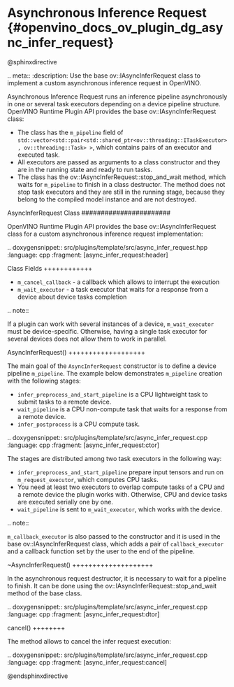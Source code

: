 # Asynchronous Inference Request {#openvino_docs_ov_plugin_dg_async_infer_request}

@sphinxdirective

.. meta::
   :description: Use the base ov::IAsyncInferRequest class to implement a custom asynchronous inference request in OpenVINO.

Asynchronous Inference Request runs an inference pipeline asynchronously in one or several task executors depending on a device pipeline structure.
OpenVINO Runtime Plugin API provides the base ov::IAsyncInferRequest class:

* The class has the ``m_pipeline`` field of ``std::vector<std::pair<std::shared_ptr<ov::threading::ITaskExecutor>, ov::threading::Task> >``, which contains pairs of an executor and executed task.
* All executors are passed as arguments to a class constructor and they are in the running state and ready to run tasks.
* The class has the ov::IAsyncInferRequest::stop_and_wait method, which waits for ``m_pipeline`` to finish in a class destructor. The method does not stop task executors and they are still in the running stage, because they belong to the compiled model instance and are not destroyed.

AsyncInferRequest Class
#######################

OpenVINO Runtime Plugin API provides the base ov::IAsyncInferRequest class for a custom asynchronous inference request implementation:

.. doxygensnippet:: src/plugins/template/src/async_infer_request.hpp
   :language: cpp
   :fragment: [async_infer_request:header]

Class Fields
++++++++++++

* ``m_cancel_callback`` - a callback which allows to interrupt the execution
* ``m_wait_executor`` - a task executor that waits for a response from a device about device tasks completion

.. note::  
   
   If a plugin can work with several instances of a device, ``m_wait_executor`` must be device-specific. Otherwise, having a single task executor for several devices does not allow them to work in parallel.

AsyncInferRequest()
+++++++++++++++++++

The main goal of the ``AsyncInferRequest`` constructor is to define a device pipeline ``m_pipeline``. The example below demonstrates ``m_pipeline`` creation with the following stages:

* ``infer_preprocess_and_start_pipeline`` is a CPU lightweight task to submit tasks to a remote device.
* ``wait_pipeline`` is a CPU non-compute task that waits for a response from a remote device.
* ``infer_postprocess`` is a CPU compute task.

.. doxygensnippet:: src/plugins/template/src/async_infer_request.cpp
   :language: cpp
   :fragment: [async_infer_request:ctor]


The stages are distributed among two task executors in the following way:

* ``infer_preprocess_and_start_pipeline`` prepare input tensors and run on ``m_request_executor``, which computes CPU tasks.
* You need at least two executors to overlap compute tasks of a CPU and a remote device the plugin works with. Otherwise, CPU and device tasks are executed serially one by one.
* ``wait_pipeline`` is sent to ``m_wait_executor``, which works with the device.

.. note::  
   
   ``m_callback_executor`` is also passed to the constructor and it is used in the base ov::IAsyncInferRequest class, which adds a pair of ``callback_executor`` and a callback function set by the user to the end of the pipeline.

~AsyncInferRequest()
++++++++++++++++++++

In the asynchronous request destructor, it is necessary to wait for a pipeline to finish. It can be done using the ov::IAsyncInferRequest::stop_and_wait method of the base class.

.. doxygensnippet:: src/plugins/template/src/async_infer_request.cpp
   :language: cpp
   :fragment: [async_infer_request:dtor]

cancel()
++++++++

The method allows to cancel the infer request execution:

.. doxygensnippet:: src/plugins/template/src/async_infer_request.cpp
   :language: cpp
   :fragment: [async_infer_request:cancel]

@endsphinxdirective


